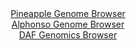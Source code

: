 <div id="Pineapple_Genome_Browser" align="center">
  <a href="https://igv.org/app/?sessionURL=blob:zZJba9swGIb_i6BlA8eWfEhiQxlO13Pa0rhpSkoxsi07YrLkSIqdA_nv08rGblZoLjYGupA.dHi_R88OtEQqKjiIgGujwEYIWEAtRJfgumHkDtdEgajETBELSFISSXhOQLQDJVYaTydjc3KhdaMix6G66dWYV8JWno1rvBUcd8rORe2cCsZwJiTWQipnJHErHFq1vY5kuGls87ZnB06BNXYwaxaCK.E0hFdpZ.5Lf5XSinBRk7ReMU3fAqQmj8lY2CX.Es.SOM.JUjdkc1WcxDdX8ZN3Np1f9E_n0_vL2bQ_O05oxbFeSXLSXg.O3BEmPuniRN_W4zbeJlAvnx5PY3HkfT0.WzdUEnWCBmg49N1h4Bo0lBdk_T91bQY9sHPNHtdTiOYom09oQvvBpqjo6Bb6S_.dvvcWYCJfGRNAvpCDCEHLg30rcPu9H1M0tCAMDR0pKIheXi2gJc6_me0vO6A3jfEFKLJcvaljASELIkHUCyEcoDB0A3_gwzBEe2sHVpL9PbTn00k4gG7suv20pEwbmYtU8UbZmHO7zUu72h7IcrGoJ3eJf_1gXLocF3J4m_OwfCLr4Lkc_pGmZwiYx98.0LT6kUz_xLuPBLF1dqhsJd4euefLx_r.YrPNRrNnUTOI7.LNw3jcvQvoMDilkDXWZr.pmOVP41osKebaFFqqaEYZ1ZuZ4Sg6ECHXM.KCXDBhTASyyj5BC1oogJ9_C.rtX_ffAQ--">Pineapple Genome Browser</a>
</div>
<div id="Alphonso_Genome_Browser" align="center">
  <a href="https://igv.org/app/?sessionURL=blob:zZJda9swGEb_i6BlA8W2_BHHhjLcxGlDlhWSpl5bilFs2RGxJVeSnbQh_31q2NjNCs3FxsAX8otsPc_R2YOOCEk5AyGwDeQZCAEI5JpvF7huKvIN10SCsMCVJBAIUhBBWEZAuAcFlgov51_1l2ulGhmaJlVNr8as5IZ0DFzjV87wVhoZr80hryq84gIrLqR5KXDHTVp2vS1Z4aYx9NmO4Zk5VtjEVbPmTHKzIaxMt_p_6a9RWhLGa5LWbaXoMUCq8.iMuVHgL1GyiLKMSDklL5P8IppOojsnXj5c9YcPy5vrZNlPzhe0ZFi1gly0zu3VeImjeora2GGjgZ_FZ_Zl52xGQ_fMGZ3Hu4YKIi.QjwYD1x64b2goy8nuf2qtH3pi88nGvVpMRnL0erubJf7M7Z51ceKe2eNmuvtzdxscIKh41mobQLYWfogs6Fh96Nn93tsSDaBlBZqQ4BSEj08QKIGzjd7.uAfqpdHOAEme26M.EHCREwHCXmBZPgoC23N91woCdIB70Irq7.EdL.eBb9mRbffTglZKC52nkjXSwIwZXVYY5euJPAc3Gx7Tmdf_7iWj.i4Ya5Btaa_GO3Y_eYcmBPrw4yXqqh_J9E_c.0gQQ61OFS7u7oMo0VQssZNl_LAZSlpdo.kWz_P3dIPgNDgFFzVWer.e6NefxnVYUMyUHnRU0hWtqHpJNEe.BSGyHS0uyHjFtYlAlKtPFrQg8qzPvwV1Dk.HHw--">Alphonso Genome Browser</a>
</div>


<div id="DAF_Genomics_Browser" align="center">
  <a href="https://ink-blot.github.io/?sessionURL=blob:tZFra9swFIb_y4H2k6.yE18gDHdttpBmGclcryklaPZx7M22XEmO24b89wm3ZbBRxqADSUicy_vqPAfYIxclayAEYtgjw7ZBA1Gwfk3rtsJPtEYBYU4rgRpwzJFjkyKEB8ipkDReXarKQspWhKaZ0VzfYcPqMhWGcAza6oJ1skCVqhOD1vSRNbQXRspqlSypSau2YI1gJk1TFEK3zBab3ban6niJbYeWuK27SpaD6laZUMYyI6fKbdlkeP8XI_9BWa3yXZSso6F.jg.zbBLNZ9GVcxFvPozfb.LlxyQeJ6frctdQ2XGcxMnZ1Xh6veiXG0xnWZ9fnq8.L7xg_1WcOOenF_dtyVFMbM_2fZf4owCOGlQs7RQCSAtuh7arecTXiOvqz1dnNFYz4KyE8OZWA8lp.kOl3xxAPrQKFAi86wZmGjCeIYdQDyzLs4OAjFzPtYLAPmoH6Hj1xiSn8SrwLBIRMja.0Vrp52U1jE8J_Rl8K4y_dVb7XzEtAhmfkLPlddsW0y95vp93_SPBWXL33V.8AkqDVz.WM15TqUJPz2cstFJ6NTbyFxfneHv8CQ--">DAF Genomics Browser</a>
</div>
